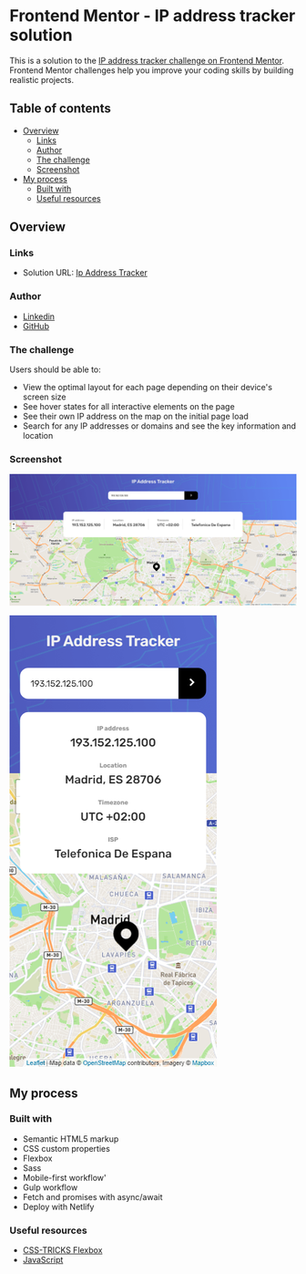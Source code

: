 # Frontend Mentor - IP address tracker solution

This is a solution to the [IP address tracker challenge on Frontend Mentor](https://www.frontendmentor.io/challenges/ip-address-tracker-I8-0yYAH0). Frontend Mentor challenges help you improve your coding skills by building realistic projects.

## Table of contents

- [Overview](#overview)
  - [Links](#links)
  - [Author](#author)
  - [The challenge](#the-challenge)
  - [Screenshot](#screenshot)
- [My process](#my-process)
  - [Built with](#built-with)
  - [Useful resources](#useful-resources)


## Overview

### Links

- Solution URL: [Ip Address Tracker](https://ip-address-tracker-borja.netlify.app/)

### Author

- [Linkedin](https://www.linkedin.com/in/borjariveiro/)
- [GitHub](https://github.com/borjariveiro)

### The challenge

Users should be able to:

- View the optimal layout for each page depending on their device's screen size
- See hover states for all interactive elements on the page
- See their own IP address on the map on the initial page load
- Search for any IP addresses or domains and see the key information and location

### Screenshot

![Desktop](public/images/desktop-screenshot.png)

![Mobile](public/images/mobile-screenshot.png)

## My process

### Built with

- Semantic HTML5 markup
- CSS custom properties
- Flexbox
- Sass
- Mobile-first workflow'
- Gulp workflow
- Fetch and promises with async/await
- Deploy with Netlify

### Useful resources

- [CSS-TRICKS Flexbox](https://css-tricks.com/snippets/css/a-guide-to-flexbox/)
- [JavaScript](https://es.javascript.info/)
